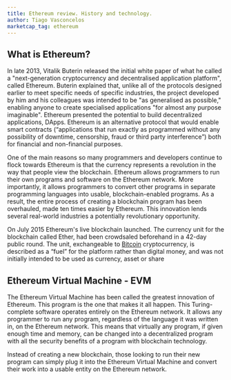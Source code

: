 ```yaml
---
title: Ethereum review. History and technology.
author: Tiago Vasconcelos
marketcap_tag: ethereum
---
```


## What is Ethereum?
In late 2013, Vitalik Buterin released the initial white paper of what he called a "next-generation cryptocurrency and decentralised application platform", called Ethereum. Buterin explained that, unlike all of the protocols designed earlier to meet specific needs of specific industries, the project developed by him and his colleagues was intended to be "as generalised as possible," enabling anyone to create specialised applications "for almost any purpose imaginable". Ethereum presented the potential to build decentralized applications, DApps. Ethereum is an alternative protocol that would enable smart contracts (“applications that run exactly as programmed without any possibility of downtime, censorship, fraud or third party interference”) both for financial and non-financial purposes. 

One of the main reasons so many programmers and developers continue to flock towards Ethereum is that the currency represents a revolution in the way that people view the blockchain. Ethereum allows programmers to run their own programs and software on the Ethereum network. More importantly, it allows programmers to convert other programs in separate programming languages into usable, blockchain-enabled programs. As a result, the entire process of creating a blockchain program has been overhauled, made ten times easier by Ethereum. This innovation lends several real-world industries a potentially revolutionary opportunity.

On July 2015 Ethereum's live blockchain launched. The currency unit for the blockchain called Ether, had been crowdsaled beforehand in a 42-day public round. The unit, exchangeable to [Bitcoin](blog/2017-09-26-bitcoin) cryptocurrency, is described as a “fuel” for the platform rather than digital money, and was not initially intended to be used as currency, asset or share

## Ethereum Virtual Machine - EVM
The Ethereum Virtual Machine has been called the greatest innovation of Ethereum. This program is the one that makes it all happen. This Turing-complete software operates entirely on the Ethereum network. It allows any programmer to run any program, regardless of the language it was written in, on the Ethereum network. This means that virtually any program, if given enough time and memory, can be changed into a decentralized program with all the security benefits of a program with blockchain technology.

Instead of creating a new blockchain, those looking to run their new program can simply plug it into the Ethereum Virtual Machine and convert their work into a usable entity on the Ethereum network.

